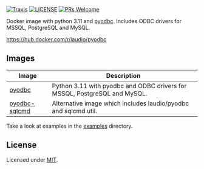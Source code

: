 [![Travis](https://img.shields.io/travis/com/laudio/pyodbc.svg?style=flat-square&branch=master)](https://travis-ci.com/laudio/pyodbc)
[![LICENSE](https://img.shields.io/github/license/laudio/pyodbc.svg?style=flat-square)](https://github.com/laudio/pyodbc/blob/master/LICENSE)
[![PRs Welcome](https://img.shields.io/badge/PRs-welcome-brightgreen.svg?style=flat-square)](https://github.com/laudio/pyodbc)

Docker image with python 3.11 and [pyodbc](https://github.com/mkleehammer/pyodbc). Includes ODBC drivers for MSSQL, PostgreSQL and MySQL.

https://hub.docker.com/r/laudio/pyodbc

## Images

| Image                                 | Description                                                               |
| ------------------------------------- | ------------------------------------------------------------------------- |
| [pyodbc](images/pyodbc)               | Python 3.11 with pyodbc and ODBC drivers for MSSQL, PostgreSQL and MySQL. |
| [pyodbc-sqlcmd](images/pyodbc-sqlcmd) | Alternative image which includes laudio/pyodbc and sqlcmd util.           |

Take a look at examples in the [examples](images/pyodbc/examples) directory.

## License

Licensed under [MIT](LICENSE).
